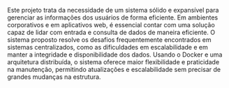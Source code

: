 Este projeto trata da necessidade de um sistema sólido e expansível para gerenciar as informações dos usuários de forma eficiente. Em ambientes corporativos e em aplicativos web, é essencial contar com uma solução capaz de lidar com entrada e consulta de dados de maneira eficiente. O sistema proposto resolve os desafios frequentemente encontrados em sistemas centralizados, como as dificuldades em escalabilidade e em manter a integridade e disponibilidade dos dados. Usando o Docker e uma arquitetura distribuída, o sistema oferece maior flexibilidade e praticidade na manutenção, permitindo atualizações e escalabilidade sem precisar de grandes mudanças na estrutura.
